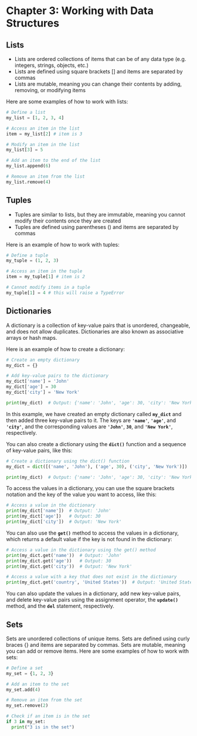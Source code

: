 # Chapter 3: Working with Data Structures

## Lists

- Lists are ordered collections of items that can be of any data type (e.g. integers, strings, objects, etc.)
- Lists are defined using square brackets [] and items are separated by commas
- Lists are mutable, meaning you can change their contents by adding, removing, or modifying items

Here are some examples of how to work with lists:

```python
# Define a list
my_list = [1, 2, 3, 4]

# Access an item in the list
item = my_list[2] # item is 3

# Modify an item in the list
my_list[3] = 5

# Add an item to the end of the list
my_list.append(6)

# Remove an item from the list
my_list.remove(4)
```

## Tuples

- Tuples are similar to lists, but they are immutable, meaning you cannot modify their contents once they are created
- Tuples are defined using parentheses () and items are separated by commas

Here is an example of how to work with tuples:

```python
# Define a tuple
my_tuple = (1, 2, 3)

# Access an item in the tuple
item = my_tuple[1] # item is 2

# Cannot modify items in a tuple
my_tuple[1] = 4 # this will raise a TypeError
```

## Dictionaries

A dictionary is a collection of key-value pairs that is unordered, changeable, and does not allow duplicates. Dictionaries are also known as associative arrays or hash maps.

Here is an example of how to create a dictionary:

```python
# Create an empty dictionary
my_dict = {}

# Add key-value pairs to the dictionary
my_dict['name'] = 'John'
my_dict['age'] = 30
my_dict['city'] = 'New York'

print(my_dict)  # Output: {'name': 'John', 'age': 30, 'city': 'New York'}
```

In this example, we have created an empty dictionary called **`my_dict`** and then added three key-value pairs to it. The keys are **`'name'`**, **`'age'`**, and **`'city'`**, and the corresponding values are **`'John'`**, **`30`**, and **`'New York'`**, respectively.

You can also create a dictionary using the **`dict()`** function and a sequence of key-value pairs, like this:

```python
# Create a dictionary using the dict() function
my_dict = dict([('name', 'John'), ('age', 30), ('city', 'New York')])

print(my_dict)  # Output: {'name': 'John', 'age': 30, 'city': 'New York'}
```

To access the values in a dictionary, you can use the square brackets notation and the key of the value you want to access, like this:

```python
# Access a value in the dictionary
print(my_dict['name'])  # Output: 'John'
print(my_dict['age'])   # Output: 30
print(my_dict['city'])  # Output: 'New York'
```

You can also use the **`get()`** method to access the values in a dictionary, which returns a default value if the key is not found in the dictionary:

```python
# Access a value in the dictionary using the get() method
print(my_dict.get('name'))  # Output: 'John'
print(my_dict.get('age'))   # Output: 30
print(my_dict.get('city'))  # Output: 'New York'

# Access a value with a key that does not exist in the dictionary
print(my_dict.get('country', 'United States'))  # Output: 'United States'
```

You can also update the values in a dictionary, add new key-value pairs, and delete key-value pairs using the assignment operator, the **`update()`** method, and the **`del`** statement, respectively.

## Sets

Sets are unordered collections of unique items. Sets are defined using curly braces {} and items are separated by commas. Sets are mutable, meaning you can add or remove items. Here are some examples of how to work with sets:

```python
# Define a set
my_set = {1, 2, 3}

# Add an item to the set
my_set.add(4)

# Remove an item from the set
my_set.remove(2)

# Check if an item is in the set
if 3 in my_set:
  print("3 is in the set")
```
